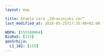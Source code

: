 ```yaml
---
layout: map

title: Stablo cera „Zdravinjski cer“
last_modified_at: 2018-05-25T17:35:48+02:00

WDPA: [555589064]
BioRaS: [315]
geoSrbija:
  L1_182: [115]
---
```

